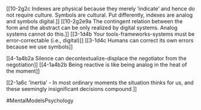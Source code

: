 [[10-2g2c Indexes are physical because they merely ‘indicate’ and hence do not require culture. Symbols are cultural. Put differently, indexes are analog and symbols digital.]]
[[10-2g2e9a The contingent relation between the form and the abstract can be only realized by digital systems. Analog systems cannot do this.]]
[[3-1d4b Your tools-frameworks-systems must be error-correctable (i.e., digital)]]
[[3-1d4c Humans can correct its own errors because we use symbols]]

[[4-1a4b2a Silence can decontextualize-displace the negotiator from the negotiation]]
[[4-1a4b2b Being reactive is like being analog in the heat of the moment]]

[[2-1a6c 'Inertia' - In most ordinary moments the situation thinks for us, and these seemingly insignificant decisions compound.]]

#MentalModelsPsychology 